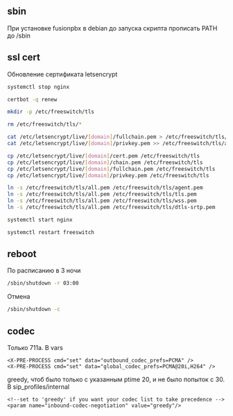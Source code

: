 ## sbin

При установке fusionpbx в debian до запуска скрипта прописать PATH до /sbin

## ssl cert

Обновление сертификата letsencrypt
```sh
systemctl stop nginx

certbot -q renew

mkdir -p /etc/freeswitch/tls

rm /etc/freeswitch/tls/*

cat /etc/letsencrypt/live/[domain]/fullchain.pem > /etc/freeswitch/tls/all.pem
cat /etc/letsencrypt/live/[domain]/privkey.pem >> /etc/freeswitch/tls/all.pem

cp /etc/letsencrypt/live/[domain]/cert.pem /etc/freeswitch/tls
cp /etc/letsencrypt/live/[domain]/chain.pem /etc/freeswitch/tls
cp /etc/letsencrypt/live/[domain]/fullchain.pem /etc/freeswitch/tls
cp /etc/letsencrypt/live/[domain]/privkey.pem /etc/freeswitch/tls

ln -s /etc/freeswitch/tls/all.pem /etc/freeswitch/tls/agent.pem
ln -s /etc/freeswitch/tls/all.pem /etc/freeswitch/tls/tls.pem
ln -s /etc/freeswitch/tls/all.pem /etc/freeswitch/tls/wss.pem
ln -s /etc/freeswitch/tls/all.pem /etc/freeswitch/tls/dtls-srtp.pem

systemctl start nginx

systemctl restart freeswitch
```

## reboot

По расписанию в 3 ночи
```sh
/sbin/shutdown -r 03:00
```
Отмена
```sh
/sbin/shutdown -c
```

## codec

Только 711a. В vars
```text
<X-PRE-PROCESS cmd="set" data="outbound_codec_prefs=PCMA" />
<X-PRE-PROCESS cmd="set" data="global_codec_prefs=PCMA@20i,H264" />
```
greedy, чтоб было только с указанным ptime 20, и не было попыток с 30. В sip_profiles/internal
```text
<!--set to 'greedy' if you want your codec list to take precedence -->
<param name="inbound-codec-negotiation" value="greedy"/>
```
